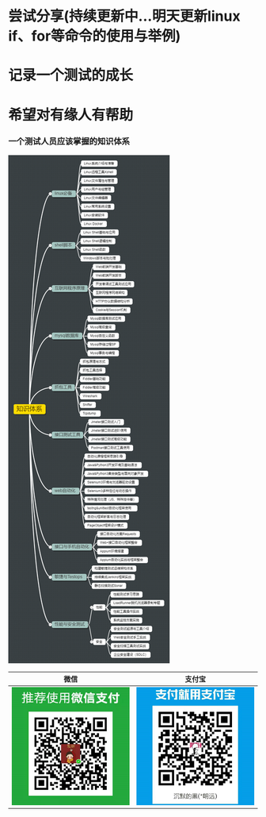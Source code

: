 # 尝试分享(持续更新中...明天更新linux if、for等命令的使用与举例)

# 记录一个测试的成长

# 希望对有缘人有帮助

### 一个测试人员应该掌握的知识体系

![知识体系](./source/images/knowledge.png)


|微信|支付宝|
|:----:|:----:|
|![赞赏](./source/images/weixin.png)|![赞赏](./source/images/zhifubao.png)|

<!-- <div align = center>赞赏</div>
<div align = center >
<img src = "./source/images/donate.png" width = "100" height = "100"  />
</div> -->